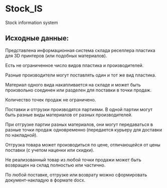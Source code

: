 # Stock_IS
Stock information system
## Исходные данные:
Представлена информационная система склада реселлера пластика для 3D принтеров (или подобных материалов).

Есть не ограниченное число видов пластика и производителей.

Разные производители могут поставлять один и тот же вид пластика.

Материал одного вида накапливается на складе и может быть произвольно соединен или разделен для поставки в точки продаж.

Количество точек продаж не ограничено.

Поставки и отгрузки производятся партиями. В одной партии могут быть разные виды материалов от разных производителей.

При отгрузке партии разных материалов, они могут передаваться в разные точки продаж одновременно (передается курьеру для доставки по накладной).

Отгрузка товара может производиться по цене, отличающейся от цены поставки (с учетом наценки или скидки).

Не реализованный товар из любой точки продажи может быть возвращен на склад полностью или частично.

По любой поставке, отгрузке или возврату можно сформировать документ-накладую в формате docx.
